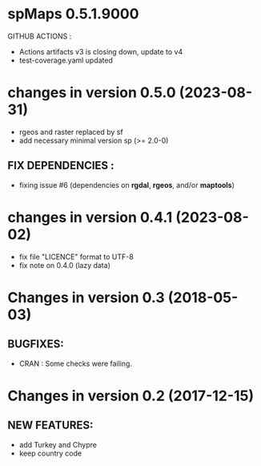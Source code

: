# spMaps 0.5.1.9000

GITHUB ACTIONS :  

* Actions artifacts v3 is closing down, update to v4  
* test-coverage.yaml updated 


# changes in version 0.5.0 (2023-08-31)

* rgeos and raster replaced by sf
* add necessary minimal version sp (>= 2.0-0)

## FIX DEPENDENCIES :
* fixing issue #6 (dependencies on **rgdal**, **rgeos**, and/or **maptools**)

# changes in version 0.4.1 (2023-08-02)

* fix file "LICENCE" format to UTF-8
* fix note on 0.4.0 (lazy data)

# Changes in version 0.3 (2018-05-03)

## BUGFIXES:
* CRAN : Some checks were failing.

# Changes in version 0.2 (2017-12-15)

## NEW FEATURES:
* add Turkey and Chypre
* keep country code 
